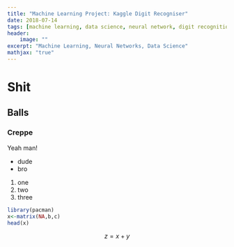 ```yaml
---
title: "Machine Learning Project: Kaggle Digit Recogniser"
date: 2018-07-14
tags: [machine learning, data science, neural network, digit recognition, digit recogniser]
header:
    image: ""
excerpt: "Machine Learning, Neural Networks, Data Science"
mathjax: "true"
---
```


# Shit

## Balls

### Creppe

Yeah man!
- dude
- bro


1. one
2. two
1. three

```r
library(pacman)
x<-matrix(NA,b,c)
head(x)
```



$$z=x+y$$
